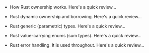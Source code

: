 * How Rust ownership works. Here's a quick review…

* Rust dynamic ownership and borrowing. Here's a quick review…

* Rust generic (parametric) types. Here's a quick review…

* Rust value-carrying enums (sum types). Here's a quick
  review…

* Rust error handling. It is used throughout. Here's a quick
  review…
